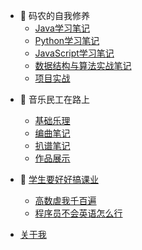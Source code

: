 <!-- /_navbar.md -->

- :speak_no_evil:	码农的自我修养
  - [Java学习笔记](/Coder/JavaLearn/)
  - [Python学习笔记](/Coder/PythonLearn/)
  - [JavaScript学习笔记](/Coder/JavaScriptLearn/)
  - [数据结构与算法实战笔记](/Coder/DSLearn/)
  - [项目实战](/Coder/MyProject/)



* :musical_keyboard:	音乐民工在路上
  * [基础乐理](/Musicser/musicBase/)
  * [编曲笔记](/Musicser/musicMix/)
  * [扒谱笔记](/Musicser/musicPapu/)
  * [作品展示](/Musicser/musicForMe/)



* :page_facing_up:	[学生要好好搞课业]()
  * [高数虐我千百遍](/Student/mathLearn/)
  * [程序员不会英语怎么行](/Student/EnglishLearn/)



* [关于我](/README.md)
